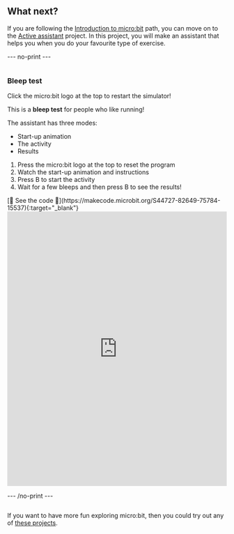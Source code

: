 ## What next?

If you are following the [Introduction to micro:bit](https://projects.raspberrypi.org/en/raspberrypi/microbit-intro) path, you can move on to the [Active assistant](https://projects.raspberrypi.org/en/projects/active-assistant) project. In this project, you will make an assistant that helps you when you do your favourite type of exercise.

\--- no-print ---

<div style="display: flex; flex-wrap: wrap">
<div style="flex-basis: 200px; flex-grow: 1">  

### Bleep test

Click the micro:bit logo at the top to restart the simulator!

This is a **bleep test** for people who like running!

The assistant has three modes:

- Start-up animation
- The activity
- Results

1. Press the micro:bit logo at the top to reset the program
2. Watch the start-up animation and instructions
3. Press B to start the activity
4. Wait for a few bleeps and then press B to see the results!

</div>
<div>
[👀 See the code 👀](https://makecode.microbit.org/S44727-82649-75784-15537){:target="_blank"}
<div style="position:relative;height:0;padding-bottom:125%;overflow:hidden;"><iframe style="position:absolute;top:0;left:0;width:100%;height:100%;" src="https://makecode.microbit.org/---run?id=S44727-82649-75784-15537" allowfullscreen="allowfullscreen" sandbox="allow-popups allow-forms allow-scripts allow-same-origin" frameborder="0"></iframe></div>

</div>

\--- /no-print ---

If you want to have more fun exploring micro:bit, then you could try out any of [these projects](https://projects.raspberrypi.org/en/projects?hardware%5B%5D=microbit).
